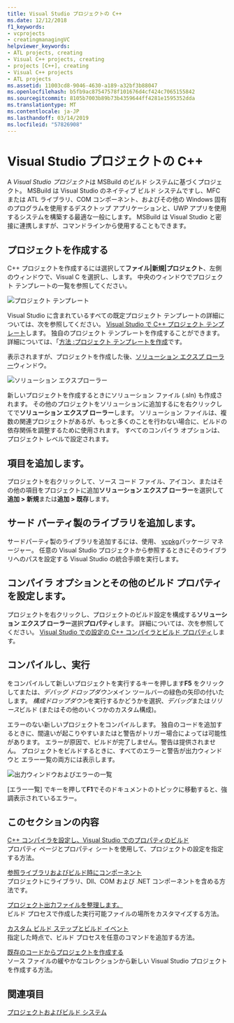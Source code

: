 ```yaml
---
title: Visual Studio プロジェクトの C++
ms.date: 12/12/2018
f1_keywords:
- vcprojects
- creatingmanagingVC
helpviewer_keywords:
- ATL projects, creating
- Visual C++ projects, creating
- projects [C++], creating
- Visual C++ projects
- ATL projects
ms.assetid: 11003cd8-9046-4630-a189-a32bf3b88047
ms.openlocfilehash: b5fb9ac87547578f101676d4cf424c7065155842
ms.sourcegitcommit: 8105b7003b89b73b4359644ff4281e1595352dda
ms.translationtype: MT
ms.contentlocale: ja-JP
ms.lasthandoff: 03/14/2019
ms.locfileid: "57826908"
---
```

# <a name="visual-studio-projects---c"></a>Visual Studio プロジェクトの C++

A *Visual Studio プロジェクト*は MSBuild のビルド システムに基づくプロジェクト。 MSBuild は Visual Studio のネイティブ ビルド システムですし、MFC または ATL ライブラリ、COM コンポーネント、およびその他の Windows 固有のプログラムを使用するデスクトップ アプリケーションと、UWP アプリを使用するシステムを構築する最適な一般にします。 MSBuild は Visual Studio と密接に連携しますが、コマンドラインから使用することもできます。 

## <a name="create-a-project"></a>プロジェクトを作成する

C++ プロジェクトを作成するには選択して**ファイル&#124;新規&#124;プロジェクト**、左側のウィンドウで、Visual C を選択し、します。 中央のウィンドウでプロジェクト テンプレートの一覧を参照してください。 

   ![プロジェクト テンプレート](../media/vs2017-new-project.png "Visual Studio 2017 の [新しいプロジェクト] ダイアログ")

Visual Studio に含まれているすべての既定プロジェクト テンプレートの詳細については、次を参照してください。 [Visual Studio で C++ プロジェクト テンプレート](reference/visual-cpp-project-types.md)します。 独自のプロジェクト テンプレートを作成することができます。 詳細については、「[方法 :プロジェクト テンプレートを作成](/visualstudio/ide/how-to-create-project-templates)です。

表示されますが、プロジェクトを作成した後、[ソリューション エクスプ ローラー](/visualstudio/ide/solutions-and-projects-in-visual-studio)ウィンドウ。

   ![ソリューション エクスプローラー](media/mathlibrary-solution-explorer-153.png)

新しいプロジェクトを作成するときにソリューション ファイル (.sln) も作成されます。 その他のプロジェクトをソリューションに追加するにを右クリックしてで**ソリューション エクスプ ローラー**します。 ソリューション ファイルは、複数の関連プロジェクトがあるが、もっと多くのことを行わない場合に、ビルドの依存関係を調整するために使用されます。 すべてのコンパイラ オプションは、プロジェクト レベルで設定されます。

## <a name="add-items"></a>項目を追加します。

プロジェクトを右クリックして、ソース コード ファイル、アイコン、またはその他の項目をプロジェクトに追加**ソリューション エクスプ ローラー**を選択して**追加 > 新規**または**追加 > 既存**します。

## <a name="add-third-party-libraries"></a>サード パーティ製のライブラリを追加します。

サードパーティ製のライブラリを追加するには、使用、 [vcpkg](../vcpkg.md)パッケージ マネージャー。 任意の Visual Studio プロジェクトから参照するときにそのライブラリへのパスを設定する Visual Studio の統合手順を実行します。 

## <a name="set-compiler-options-and-other-build-properties"></a>コンパイラ オプションとその他のビルド プロパティを設定します。

プロジェクトを右クリックし、プロジェクトのビルド設定を構成する**ソリューション エクスプ ローラー**選択**プロパティ**します。 詳細については、次を参照してください。 [Visual Studio での設定の C++ コンパイラとビルド プロパティ](working-with-project-properties.md)します。

## <a name="compile-and-run"></a>コンパイルし、実行

をコンパイルして新しいプロジェクトを実行するキーを押します**F5**  をクリックしてまたは、*デバッグ ドロップダウン*メイン ツールバーの緑色の矢印の付いたします。 *構成ドロップダウン*を実行するかどうかを選択、*デバッグ*または*リリース*ビルド (またはその他のいくつかのカスタム構成)。

エラーのない新しいプロジェクトをコンパイルします。 独自のコードを追加するときに、間違いが起こりやすいまたはと警告がトリガー場合によっては可能性があります。 エラーが原因で、ビルドが完了しません。警告は提供されません。 プロジェクトをビルドするときに、すべてのエラーと警告が出力ウィンドウと エラー一覧の両方には表示します。 

   ![出力ウィンドウおよびエラーの一覧](../media/vs2017-output-error-list.png)

[エラー一覧] でキーを押して**F1**でそのドキュメントのトピックに移動すると、強調表示されているエラー。

## <a name="in-this-section"></a>このセクションの内容

[C++ コンパイラを設定し、Visual Studio でのプロパティのビルド](working-with-project-properties.md)<br/>
プロパティ ページとプロパティ シートを使用して、プロジェクトの設定を指定する方法。

[参照ライブラリおよびビルド時にコンポーネント](adding-references-in-visual-cpp-projects.md)<br/>
プロジェクトにライブラリ、Dll、COM および .NET コンポーネントを含める方法です。
 
[プロジェクト出力ファイルを整理します。](how-to-organize-project-output-files-for-builds.md)<br/>
ビルド プロセスで作成した実行可能ファイルの場所をカスタマイズする方法。

[カスタム ビルド ステップとビルド イベント](understanding-custom-build-steps-and-build-events.md)<br/>
指定した時点で、ビルド プロセスを任意のコマンドを追加する方法。

[既存のコードからプロジェクトを作成する](how-to-create-a-cpp-project-from-existing-code.md)<br/>
ソース ファイルの緩やかなコレクションから新しい Visual Studio プロジェクトを作成する方法。

## <a name="see-also"></a>関連項目

[プロジェクトおよびビルド システム](projects-and-build-systems-cpp.md)<br>
